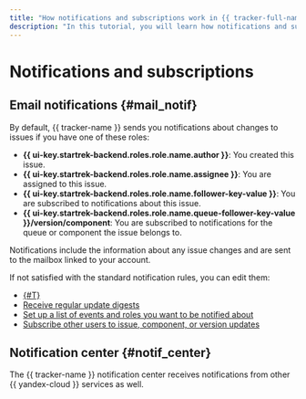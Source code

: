 ```yaml
---
title: "How notifications and subscriptions work in {{ tracker-full-name }}"
description: "In this tutorial, you will learn how notifications and subscriptions work in {{ tracker-name }}."
---
```


# Notifications and subscriptions

## Email notifications {#mail_notif}

By default, {{ tracker-name }} sends you notifications about changes to issues if you have one of these roles:

- **{{ ui-key.startrek-backend.roles.role.name.author }}**: You created this issue.
- **{{ ui-key.startrek-backend.roles.role.name.assignee }}**: You are assigned to this issue.
- **{{ ui-key.startrek-backend.roles.role.name.follower-key-value }}**: You are subscribed to notifications about this issue.
- **{{ ui-key.startrek-backend.roles.role.name.queue-follower-key-value }}/version/component**: You are subscribed to notifications for the queue or component the issue belongs to.

Notifications include the information about any issue changes and are sent to the mailbox linked to your account.


If not satisfied with the standard notification rules, you can edit them:

- [{#T}](subscribe.md)
- [Receive regular update digests](notification-digest.md)
- [Set up a list of events and roles you want to be notified about](notification-settings.md)
- [Subscribe other users to issue, component, or version updates](../manager/subscriptions.md)

## Notification center {#notif_center}


The {{ tracker-name }} notification center receives notifications from other {{ yandex-cloud }} services as well.




